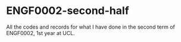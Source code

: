 # ENGF0002-second-half
All the codes and records for what I have done in the second term of ENGF0002, 1st year at UCL.
